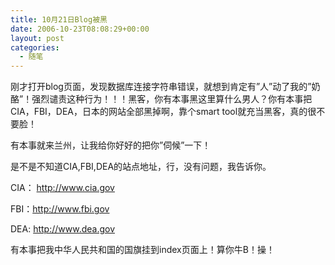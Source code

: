 ```yaml
---
title: 10月21日Blog被黑
date: 2006-10-23T08:08:29+00:00
layout: post
categories:
  - 随笔
---
```


刚才打开blog页面，发现数据库连接字符串错误，就想到肯定有&#8221;人&#8221;动了我的&#8221;奶酪&#8221;！强烈谴责这种行为！！！黑客，你有本事黑这里算什么男人？你有本事把CIA，FBI，DEA，日本的网站全部黑掉啊，靠个smart tool就充当黑客，真的很不要脸！

有本事就来兰州，让我给你好好的把你&#8221;伺候&#8221;一下！

是不是不知道CIA,FBI,DEA的站点地址，行，没有问题，我告诉你。

CIA： <http://www.cia.gov>

FBI：<http://www.fbi.gov>

DEA: <http://www.dea.gov>

有本事把我中华人民共和国的国旗挂到index页面上！算你牛B！操！
